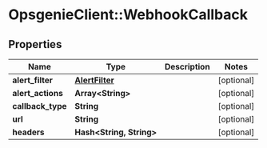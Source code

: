 # OpsgenieClient::WebhookCallback

## Properties
Name | Type | Description | Notes
------------ | ------------- | ------------- | -------------
**alert_filter** | [**AlertFilter**](AlertFilter.md) |  | [optional] 
**alert_actions** | **Array&lt;String&gt;** |  | [optional] 
**callback_type** | **String** |  | [optional] 
**url** | **String** |  | [optional] 
**headers** | **Hash&lt;String, String&gt;** |  | [optional] 


